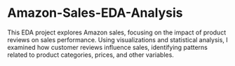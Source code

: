 # Amazon-Sales-EDA-Analysis
This EDA project explores Amazon sales, focusing on the impact of product reviews on sales performance. Using visualizations and statistical analysis, I examined how customer reviews influence sales, identifying patterns related to product categories, prices, and other variables.
